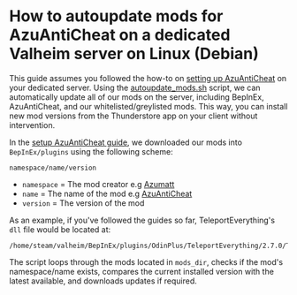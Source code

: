 # How to autoupdate mods for AzuAntiCheat on a dedicated Valheim server on Linux (Debian)

This guide assumes you followed the how-to on [setting up AzuAntiCheat](/how-tos/how-to-setup-azuanticheat-valheim-server-linux.md) on your dedicated server. Using the [autoupdate_mods.sh](/scripts/autoupdate_mods.sh) script, we can automatically update all of our mods on the server, including BepInEx, AzuAntiCheat, and our whitelisted/greylisted mods. This way, you can install new mod versions from the Thunderstore app on your client without intervention.

In the [setup AzuAntiCheat guide](/how-tos/how-to-setup-azuanticheat-valheim-server-linux.md), we downloaded our mods into `BepInEx/plugins` using the following scheme:
```
namespace/name/version
```

- `namespace` = The mod creator e.g [Azumatt](https://thunderstore.io/c/valheim/p/Azumatt/)
- `name` = The name of the mod e.g [AzuAntiCheat](https://thunderstore.io/c/valheim/p/Azumatt/AzuAntiCheat/)
- `version` = The version of the mod

As an example, if you've followed the guides so far, TeleportEverything's `dll` file would be located at: 
```
/home/steam/valheim/BepInEx/plugins/OdinPlus/TeleportEverything/2.7.0/TeleportEverything.dll
```

The script loops through the mods located in `mods_dir`, checks if the mod's namespace/name exists, compares the current installed version with the latest available, and downloads updates if required.
